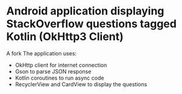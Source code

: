 # Android application displaying StackOverflow questions tagged Kotlin (OkHttp3 Client)
A fork 
The application uses:
- OkHttp client for internet connection
- Gson to parse JSON response
- Kotlin coroutines to run async code
- RecyclerView and CardView to display the questions